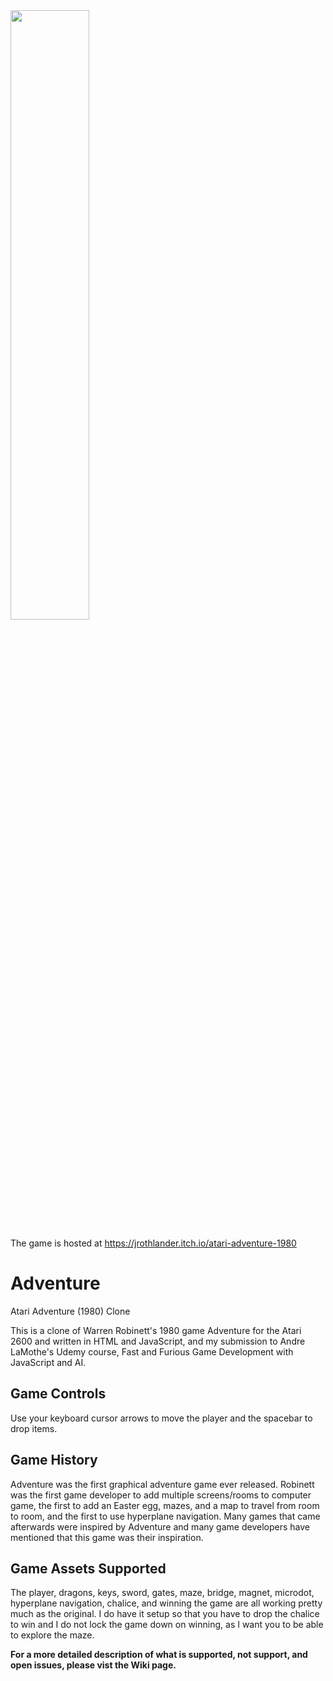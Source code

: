 <img src="https://img.itch.zone/aW1nLzE3NzQ1MjI0LnBuZw==/original/pg%2BKUl.png" width="50%">

The game is hosted at https://jrothlander.itch.io/atari-adventure-1980

# Adventure
Atari Adventure (1980) Clone

This is a clone of Warren Robinett's 1980 game Adventure for the Atari 2600 and written in HTML and JavaScript, and  my submission to Andre LaMothe's Udemy course,  Fast and Furious Game Development with JavaScript and AI.

## Game Controls
Use your keyboard cursor arrows to move the player and the spacebar to drop items. 

## Game History
Adventure was the first graphical adventure game ever released. Robinett was the first game developer to add multiple screens/rooms to computer game, the first to add an Easter egg, mazes, and a map to travel from room to room, and the first to use hyperplane navigation. Many games that came afterwards were inspired by Adventure and many game developers have mentioned that this game was their inspiration.

## Game Assets Supported
The player, dragons, keys, sword, gates, maze, bridge, magnet, microdot, hyperplane navigation, chalice, and winning the game are all working pretty much as the original. I do have it setup so that you have to drop the chalice to win and I do not lock the game down on winning, as I want you to be able to explore the maze. 

**For a more detailed description of what is supported, not support, and open issues, please vist the Wiki page.**

